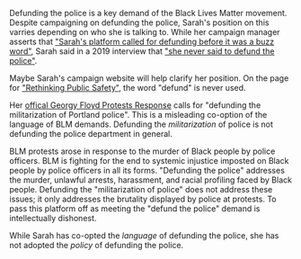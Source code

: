 Defunding the police is a key demand of the Black Lives Matter movement. Despite campaigning on defunding the police, Sarah's position on this varries depending on who she is talking to. While her campaign manager asserts that ["Sarah's platform called for defunding before it was a buzz word"](https://twitter.com/GregoryMcKelvey/status/1304517063155675136?s=20), Sarah said in a 2019 interview that ["she never said to defund the police"](https://soundcloud.com/thelarslarsonshow/lars-speaks-with-the-activist#t=5:33).

Maybe Sarah's campaign website will help clarify her position. On the page for ["Rethinking Public Safety"](https://sarah2020.com/en/policies/rethinking-public-safety/), the word "defund" is never used.

Her [offical Georgy Floyd Protests Response](https://sarah202.com/en/policies/george-floyd-protests) calls for "defunding the militarization of Portland police". This is a misleading co-option of the language of BLM demands. Defunding the *militarization* of police is not defunding the police department in general. 

BLM protests arose in response to the murder of Black people by police officers. BLM is fighting for the end to systemic injustice imposted on Black people by police officers in all its forms. "Defunding the police" addresses the murder, unlawful arrests, harassment, and racial profiling faced by Black people. Defunding the "militarization of police" does not address these issues; it only addresses the brutality displayed by police at protests. To pass this platform off as meeting the "defund the police" demand is intellectually dishonest.

While Sarah has co-opted the *language* of defunding the police, she has not adopted the *policy* of defunding the police.
